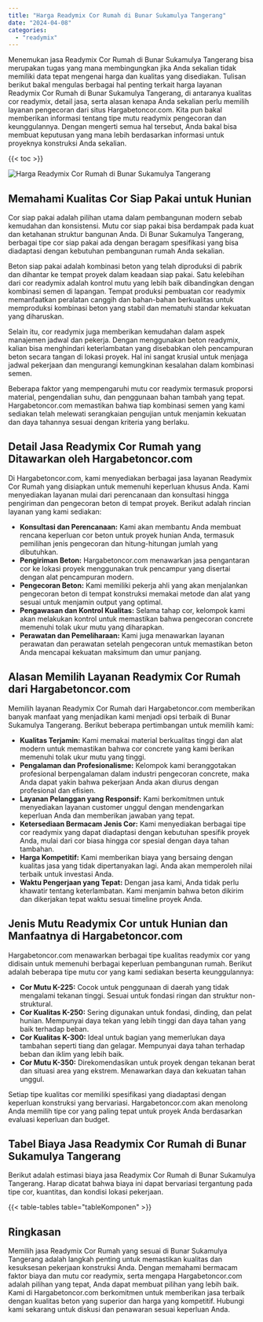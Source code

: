 ```yaml
---
title: "Harga Readymix Cor Rumah di Bunar Sukamulya Tangerang"
date: "2024-04-08"
categories: 
  - "readymix"
---
```



Menemukan jasa Readymix Cor Rumah di Bunar Sukamulya Tangerang bisa merupakan tugas yang mana membingungkan jika Anda sekalian tidak memiliki data tepat mengenai harga dan kualitas yang disediakan. Tulisan berikut bakal mengulas berbagai hal penting terkait harga layanan Readymix Cor Rumah di Bunar Sukamulya Tangerang, di antaranya kualitas cor readymix, detail jasa, serta alasan kenapa Anda sekalian perlu memilih layanan pengecoran dari situs Hargabetoncor.com. Kita pun bakal memberikan informasi tentang tipe mutu readymix pengecoran dan keunggulannya. Dengan mengerti semua hal tersebut, Anda bakal bisa membuat keputusan yang mana lebih berdasarkan informasi untuk proyeknya konstruksi Anda sekalian.

{{< toc >}}

![Harga Readymix Cor Rumah di Bunar Sukamulya Tangerang](https://hargareadymixid.github.io/hbc/readymix-hbc%20(19).png)

## Memahami Kualitas Cor Siap Pakai untuk Hunian

Cor siap pakai adalah pilihan utama dalam pembangunan modern sebab kemudahan dan konsistensi. Mutu cor siap pakai bisa berdampak pada kuat dan ketahanan struktur bangunan Anda. Di Bunar Sukamulya Tangerang, berbagai tipe cor siap pakai ada dengan beragam spesifikasi yang bisa diadaptasi dengan kebutuhan pembangunan rumah Anda sekalian.

Beton siap pakai adalah kombinasi beton yang telah diproduksi di pabrik dan dihantar ke tempat proyek dalam keadaan siap pakai. Satu kelebihan dari cor readymix adalah kontrol mutu yang lebih baik dibandingkan dengan kombinasi semen di lapangan. Tempat produksi pembuatan cor readymix memanfaatkan peralatan canggih dan bahan-bahan berkualitas untuk memproduksi kombinasi beton yang stabil dan mematuhi standar kekuatan yang diharuskan.

Selain itu, cor readymix juga memberikan kemudahan dalam aspek manajemen jadwal dan pekerja. Dengan menggunakan beton readymix, kalian bisa menghindari keterlambatan yang disebabkan oleh pencampuran beton secara tangan di lokasi proyek. Hal ini sangat krusial untuk menjaga jadwal pekerjaan dan mengurangi kemungkinan kesalahan dalam kombinasi semen.

Beberapa faktor yang mempengaruhi mutu cor readymix termasuk proporsi material, pengendalian suhu, dan penggunaan bahan tambah yang tepat. Hargabetoncor.com memastikan bahwa tiap kombinasi semen yang kami sediakan telah melewati serangkaian pengujian untuk menjamin kekuatan dan daya tahannya sesuai dengan kriteria yang berlaku.

## Detail Jasa Readymix Cor Rumah yang Ditawarkan oleh Hargabetoncor.com

Di Hargabetoncor.com, kami menyediakan berbagai jasa layanan Readymix Cor Rumah yang disiapkan untuk memenuhi keperluan khusus Anda. Kami menyediakan layanan mulai dari perencanaan dan konsultasi hingga pengiriman dan pengecoran beton di tempat proyek. Berikut adalah rincian layanan yang kami sediakan:

- **Konsultasi dan Perencanaan:** Kami akan membantu Anda membuat rencana keperluan cor beton untuk proyek hunian Anda, termasuk pemilihan jenis pengecoran dan hitung-hitungan jumlah yang dibutuhkan.
- **Pengiriman Beton:** Hargabetoncor.com menawarkan jasa pengantaran cor ke lokasi proyek menggunakan truk pencampur yang disertai dengan alat pencampuran modern.
- **Pengecoran Beton:** Kami memiliki pekerja ahli yang akan menjalankan pengecoran beton di tempat konstruksi memakai metode dan alat yang sesuai untuk menjamin output yang optimal.
- **Pengawasan dan Kontrol Kualitas:** Selama tahap cor, kelompok kami akan melakukan kontrol untuk memastikan bahwa pengecoran concrete memenuhi tolak ukur mutu yang diharapkan.
- **Perawatan dan Pemeliharaan:** Kami juga menawarkan layanan perawatan dan perawatan setelah pengecoran untuk memastikan beton Anda mencapai kekuatan maksimum dan umur panjang.

## Alasan Memilih Layanan Readymix Cor Rumah dari Hargabetoncor.com

Memilih layanan Readymix Cor Rumah dari Hargabetoncor.com memberikan banyak manfaat yang menjadikan kami menjadi opsi terbaik di Bunar Sukamulya Tangerang. Berikut beberapa pertimbangan untuk memilih kami:

- **Kualitas Terjamin:** Kami memakai material berkualitas tinggi dan alat modern untuk memastikan bahwa cor concrete yang kami berikan memenuhi tolak ukur mutu yang tinggi.
- **Pengalaman dan Profesionalisme:** Kelompok kami beranggotakan profesional berpengalaman dalam industri pengecoran concrete, maka Anda dapat yakin bahwa pekerjaan Anda akan diurus dengan profesional dan efisien.
- **Layanan Pelanggan yang Responsif:** Kami berkomitmen untuk menyediakan layanan customer unggul dengan mendengarkan keperluan Anda dan memberikan jawaban yang tepat.
- **Ketersediaan Bermacam Jenis Cor:** Kami menyediakan berbagai tipe cor readymix yang dapat diadaptasi dengan kebutuhan spesifik proyek Anda, mulai dari cor biasa hingga cor spesial dengan daya tahan tambahan.
- **Harga Kompetitif:** Kami memberikan biaya yang bersaing dengan kualitas jasa yang tidak dipertanyakan lagi. Anda akan memperoleh nilai terbaik untuk investasi Anda.
- **Waktu Pengerjaan yang Tepat:** Dengan jasa kami, Anda tidak perlu khawatir tentang keterlambatan. Kami menjamin bahwa beton dikirim dan dikerjakan tepat waktu sesuai timeline proyek Anda.

## Jenis Mutu Readymix Cor untuk Hunian dan Manfaatnya di Hargabetoncor.com

Hargabetoncor.com menawarkan berbagai tipe kualitas readymix cor yang didisain untuk memenuhi berbagai keperluan pembangunan rumah. Berikut adalah beberapa tipe mutu cor yang kami sediakan beserta keunggulannya:

- **Cor Mutu K-225:** Cocok untuk penggunaan di daerah yang tidak mengalami tekanan tinggi. Sesuai untuk fondasi ringan dan struktur non-struktural.
- **Cor Kualitas K-250:** Sering digunakan untuk fondasi, dinding, dan pelat hunian. Mempunyai daya tekan yang lebih tinggi dan daya tahan yang baik terhadap beban.
- **Cor Kualitas K-300:** Ideal untuk bagian yang memerlukan daya tambahan seperti tiang dan gelagar. Mempunyai daya tahan terhadap beban dan iklim yang lebih baik.
- **Cor Mutu K-350:** Direkomendasikan untuk proyek dengan tekanan berat dan situasi area yang ekstrem. Menawarkan daya dan kekuatan tahan unggul.

Setiap tipe kualitas cor memiliki spesifikasi yang diadaptasi dengan keperluan konstruksi yang bervariasi. Hargabetoncor.com akan menolong Anda memilih tipe cor yang paling tepat untuk proyek Anda berdasarkan evaluasi keperluan dan budget.

## Tabel Biaya Jasa Readymix Cor Rumah di Bunar Sukamulya Tangerang

Berikut adalah estimasi biaya jasa Readymix Cor Rumah di Bunar Sukamulya Tangerang. Harap dicatat bahwa biaya ini dapat bervariasi tergantung pada tipe cor, kuantitas, dan kondisi lokasi pekerjaan.

{{< table-tables table="tableKomponen" >}}

## Ringkasan

Memilih jasa Readymix Cor Rumah yang sesuai di Bunar Sukamulya Tangerang adalah langkah penting untuk memastikan kualitas dan kesuksesan pekerjaan konstruksi Anda. Dengan memahami bermacam faktor biaya dan mutu cor readymix, serta mengapa Hargabetoncor.com adalah pilihan yang tepat, Anda dapat membuat pilihan yang lebih baik. Kami di Hargabetoncor.com berkomitmen untuk memberikan jasa terbaik dengan kualitas beton yang superior dan harga yang kompetitif. Hubungi kami sekarang untuk diskusi dan penawaran sesuai keperluan Anda.
